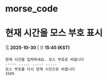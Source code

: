 # morse_code
# 현재 시간을 모스 부호 표시
<!-- MORSE_TIME_START -->
🗓️ **2025-10-30** | ⏰ **15:45 (KST)**

```
현재 시간을 입력하세요. 모스 부호로 바꿉니다
.---- ..... ....- .....
모스 부호를 다시 현재 시간으로 바꿉니다
1545
```
<!-- MORSE_TIME_END -->
